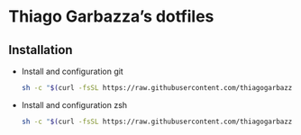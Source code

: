 # Thiago Garbazza’s dotfiles

## Installation

- Install and configuration git
  ```sh
  sh -c "$(curl -fsSL https://raw.githubusercontent.com/thiagogarbazza/dotfiles/main/git/install.sh)"
  ```
- Install and configuration zsh
  ```sh
  sh -c "$(curl -fsSL https://raw.githubusercontent.com/thiagogarbazza/dotfiles/main/zsh/install.sh)"
